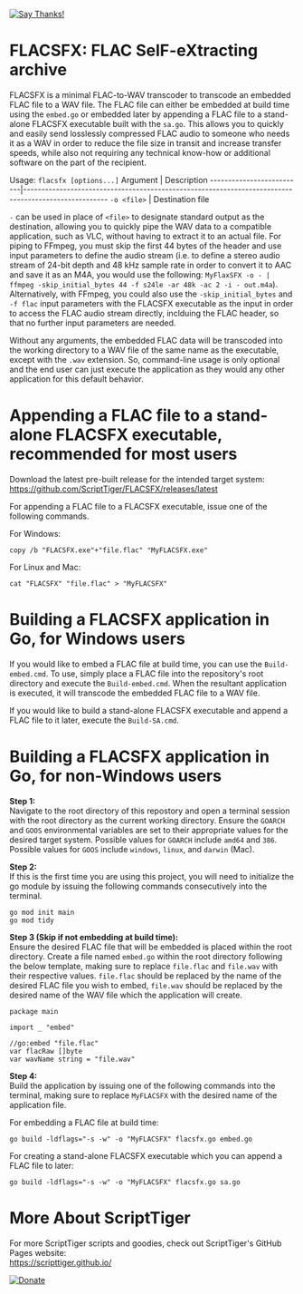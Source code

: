 [![Say Thanks!](https://img.shields.io/badge/Say%20Thanks-!-1EAEDB.svg)](https://docs.google.com/forms/d/e/1FAIpQLSfBEe5B_zo69OBk19l3hzvBmz3cOV6ol1ufjh0ER1q3-xd2Rg/viewform)

# FLACSFX: FLAC SelF-eXtracting archive
FLACSFX is a minimal FLAC-to-WAV transcoder to transcode an embedded FLAC file to a WAV file. The FLAC file can either be embedded at build time using the `embed.go` or embedded later by appending a FLAC file to a stand-alone FLACSFX executable built with the `sa.go`. This allows you to quickly and easily send losslessly compressed FLAC audio to someone who needs it as a WAV in order to reduce the file size in transit and increase transfer speeds, while also not requiring any technical know-how or additional software on the part of the recipient.

Usage: `flacsfx [options...]`
Argument                  | Description
--------------------------|-----------------------------------------------------------------------------------------------------
 `-o <file>`              | Destination file

`-` can be used in place of `<file>` to designate standard output as the destination, allowing you to quickly pipe the WAV data to a compatible application, such as VLC, without having to extract it to an actual file. For piping to FFmpeg, you must skip the first 44 bytes of the header and use input parameters to define the audio stream (i.e. to define a stereo audio stream of 24-bit depth and 48 kHz sample rate in order to convert it to AAC and save it as an M4A, you would use the following: `MyFlaxSFX -o - | ffmpeg -skip_initial_bytes 44 -f s24le -ar 48k -ac 2 -i - out.m4a`). Alternatively, with FFmpeg, you could also use the `-skip_initial_bytes` and `-f flac` input parameters with the FLACSFX executable as the input in order to access the FLAC audio stream directly, inclduing the FLAC header, so that no further input parameters are needed.

Without any arguments, the embedded FLAC data will be transcoded into the working directory to a WAV file of the same name as the executable, except with the `.wav` extension. So, command-line usage is only optional and the end user can just execute the application as they would any other application for this default behavior.

# Appending a FLAC file to a stand-alone FLACSFX executable, recommended for most users
Download the latest pre-built release for the intended target system:  
https://github.com/ScriptTiger/FLACSFX/releases/latest

For appending a FLAC file to a FLACSFX executable, issue one of the following commands.

For Windows:
```
copy /b "FLACSFX.exe"+"file.flac" "MyFLACSFX.exe"
```

For Linux and Mac:
```
cat "FLACSFX" "file.flac" > "MyFLACSFX"
```

# Building a FLACSFX application in Go, for Windows users
If you would like to embed a FLAC file at build time, you can use the `Build-embed.cmd`. To use, simply place a FLAC file into the repository's root directory and execute the `Build-embed.cmd`. When the resultant application is executed, it will transcode the embedded FLAC file to a WAV file.

If you would like to build a stand-alone FLACSFX executable and append a FLAC file to it later, execute the `Build-SA.cmd`.

# Building a FLACSFX application in Go, for non-Windows users
**Step 1:**  
Navigate to the root directory of this repostory and open a terminal session with the root directory as the current working directory. Ensure the `GOARCH` and `GOOS` environmental variables are set to their appropriate values for the desired target system. Possible values for `GOARCH` include `amd64` and `386`. Possible values for `GOOS` include `windows`, `linux`, and `darwin` (Mac).

**Step 2:**  
If this is the first time you are using this project, you will need to initialize the go module by issuing the following commands consecutively into the terminal.
```
go mod init main
go mod tidy
```

**Step 3 (Skip if not embedding at build time):**  
Ensure the desired FLAC file that will be embedded is placed within the root directory. Create a file named `embed.go` within the root directory following the below template, making sure to replace `file.flac` and `file.wav` with their respective values. `file.flac` should be replaced by the name of the desired FLAC file you wish to embed, `file.wav` should be replaced by the desired name of the WAV file which the application will create.
```
package main

import _ "embed"

//go:embed "file.flac"
var flacRaw []byte
var wavName string = "file.wav"
```

**Step 4:**  
Build the application by issuing one of the following commands into the terminal, making sure to replace `MyFLACSFX` with the desired name of the application file.

For embedding a FLAC file at build time:
```
go build -ldflags="-s -w" -o "MyFLACSFX" flacsfx.go embed.go
```

For creating a stand-alone FLACSFX executable which you can append a FLAC file to later:
```
go build -ldflags="-s -w" -o "MyFLACSFX" flacsfx.go sa.go
```

# More About ScriptTiger

For more ScriptTiger scripts and goodies, check out ScriptTiger's GitHub Pages website:  
https://scripttiger.github.io/

[![Donate](https://www.paypalobjects.com/en_US/i/btn/btn_donateCC_LG.gif)](https://www.paypal.com/cgi-bin/webscr?cmd=_s-xclick&hosted_button_id=MZ4FH4G5XHGZ4)
